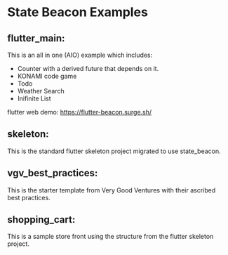 # State Beacon Examples

## flutter_main:

This is an all in one (AIO) example which includes:

-   Counter with a derived future that depends on it.
-   KONAMI code game
-   Todo
-   Weather Search
-   Inifinite List

flutter web demo: https://flutter-beacon.surge.sh/

## skeleton:

This is the standard flutter skeleton project migrated to use state_beacon.

## vgv_best_practices:

This is the starter template from Very Good Ventures with their ascribed best practices.

## shopping_cart:

This is a sample store front using the structure from the flutter skeleton project.
